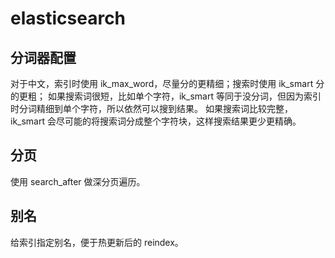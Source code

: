 # elasticsearch

## 分词器配置

对于中文，索引时使用 ik_max_word，尽量分的更精细；搜索时使用 ik_smart 分的更粗；
如果搜索词很短，比如单个字符，ik_smart 等同于没分词，但因为索引时分词精细到单个字符，所以依然可以搜到结果。
如果搜索词比较完整，ik_smart 会尽可能的将搜索词分成整个字符块，这样搜索结果更少更精确。

## 分页

使用 search_after 做深分页遍历。

## 别名

给索引指定别名，便于热更新后的 reindex。
